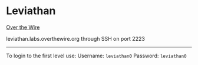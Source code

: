# Leviathan
[Over the Wire](https://overthewire.org/wargames/leviathan/ "Leviathan")

leviathan.labs.overthewire.org through SSH on port 2223

---

To login to the first level use:
Username: ```leviathan0```
Password: ```leviathan0```
